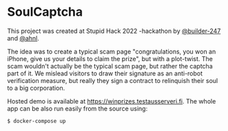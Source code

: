 # SoulCaptcha

This project was created at Stupid Hack 2022 -hackathon by [@builder-247](https://github.com/builder-247) and [@ahnl](https://github.com/ahnl).

The idea was to create a typical scam page "congratulations, you won an iPhone, give us your details to claim the prize", but with a plot-twist. The scam wouldn't actually be the typical scam page, but rather the captcha part of it. We mislead visitors to draw their signature as an anti-robot verification measure, but really they sign a contract to relinquish their soul to a big corporation.

Hosted demo is available at https://winprizes.testausserveri.fi. The whole app can be also run easily from the source using:
```
$ docker-compose up
```
